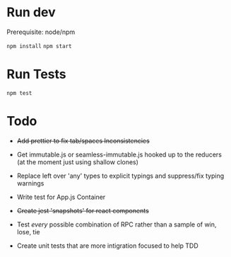 # Run dev

Prerequisite: node/npm

`npm install`
`npm start`

# Run Tests

`npm test`

# Todo

* ~~Add prettier to fix tab/spaces Inconsistencies~~

* Get immutable.js or seamless-immutable.js hooked up to the reducers (at the moment just using shallow clones)

* Replace left over 'any' types to explicit typings and suppress/fix typing warnings

* Write test for App.js Container

* ~~Create jest 'snapshots' for react components~~

* Test *every* possible combination of RPC rather than a sample of win, lose, tie

* Create unit tests that are more intigration focused to help TDD